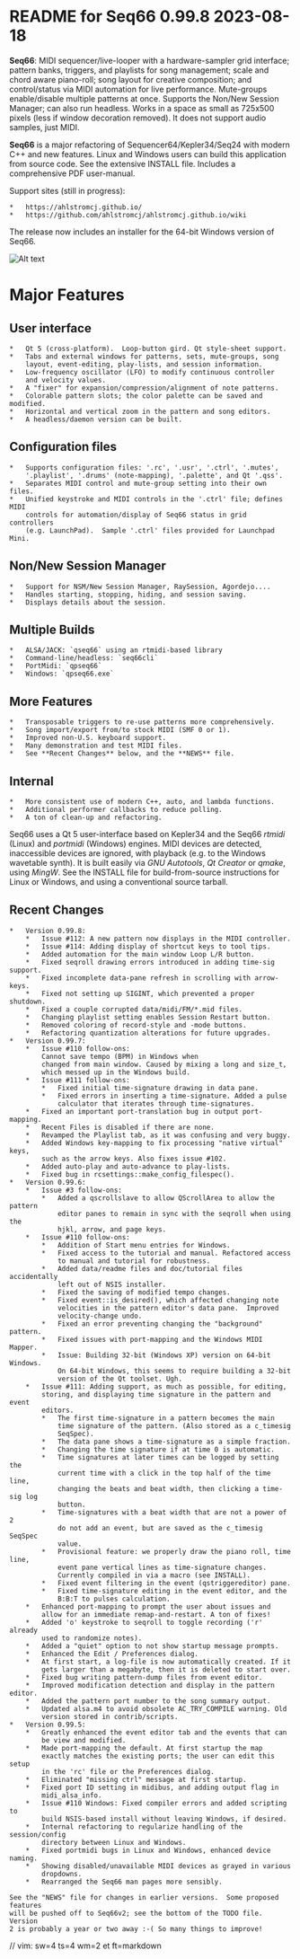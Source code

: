 # README for Seq66 0.99.8 2023-08-18

__Seq66__: MIDI sequencer/live-looper with a hardware-sampler grid interface;
pattern banks, triggers, and playlists for song management; scale and chord
aware piano-roll; song layout for creative composition; and control/status
via MIDI automation for live performance.  Mute-groups enable/disable multiple
patterns at once.  Supports the Non/New Session Manager; can also run headless.
Works in a space as small as 725x500 pixels (less if window decoration removed).
It does not support audio samples, just MIDI.

__Seq66__ is a major refactoring of Sequencer64/Kepler34/Seq24 with modern C++
and new features.  Linux and Windows users can build this application from
source code.  See the extensive INSTALL file.  Includes a comprehensive PDF
user-manual.

Support sites (still in progress):

    *   https://ahlstromcj.github.io/
    *   https://github.com/ahlstromcj/ahlstromcj.github.io/wiki

The release now includes an installer for the 64-bit Windows version of Seq66.

![Alt text](doc/latex/images/main-window/main-windows.png?raw=true "Seq66")

# Major Features

##  User interface

    *   Qt 5 (cross-platform).  Loop-button gird. Qt style-sheet support.
    *   Tabs and external windows for patterns, sets, mute-groups, song
        layout, event-editing, play-lists, and session information.
    *   Low-frequency oscillator (LFO) to modify continuous controller
        and velocity values.
    *   A "fixer" for expansion/compression/alignment of note patterns.
    *   Colorable pattern slots; the color palette can be saved and modified.
    *   Horizontal and vertical zoom in the pattern and song editors.
    *   A headless/daemon version can be built.

##  Configuration files

    *   Supports configuration files: '.rc', '.usr', '.ctrl', '.mutes',
        '.playlist', '.drums' (note-mapping), '.palette', and Qt '.qss'.
    *   Separates MIDI control and mute-group setting into their own files.
    *   Unified keystroke and MIDI controls in the '.ctrl' file; defines MIDI
        controls for automation/display of Seq66 status in grid controllers
        (e.g. LaunchPad).  Sample '.ctrl' files provided for Launchpad Mini.

##  Non/New Session Manager

    *   Support for NSM/New Session Manager, RaySession, Agordejo....
    *   Handles starting, stopping, hiding, and session saving.
    *   Displays details about the session.

##  Multiple Builds

    *   ALSA/JACK: `qseq66` using an rtmidi-based library
    *   Command-line/headless: `seq66cli`
    *   PortMidi: `qpseq66`
    *   Windows: `qpseq66.exe`

##  More Features

    *   Transposable triggers to re-use patterns more comprehensively.
    *   Song import/export from/to stock MIDI (SMF 0 or 1).
    *   Improved non-U.S. keyboard support.
    *   Many demonstration and test MIDI files.
    *   See **Recent Changes** below, and the **NEWS** file.

##  Internal

    *   More consistent use of modern C++, auto, and lambda functions.
    *   Additional performer callbacks to reduce polling.
    *   A ton of clean-up and refactoring.

Seq66 uses a Qt 5 user-interface based on Kepler34 and the Seq66 *rtmidi*
(Linux) and *portmidi* (Windows) engines.  MIDI devices are detected,
inaccessible devices are ignored, with playback (e.g. to the Windows wavetable
synth). It is built easily via *GNU Autotools*, *Qt Creator* or *qmake*, using
*MingW*.  See the INSTALL file for build-from-source instructions for Linux or
Windows, and using a conventional source tarball.

## Recent Changes

    *   Version 0.99.8:
        *   Issue #112: A new pattern now displays in the MIDI controller.
        *   Issue #114: Adding display of shortcut keys to tool tips.
        *   Added automation for the main window Loop L/R button.
        *   Fixed seqroll drawing errors introduced in adding time-sig support.
        *   Fixed incomplete data-pane refresh in scrolling with arrow-keys.
        *   Fixed not setting up SIGINT, which prevented a proper shutdown.
        *   Fixed a couple corrupted data/midi/FM/*.mid files.
        *   Changing playlist setting enables Session Restart button.
        *   Removed coloring of record-style and -mode buttons.
        *   Refactoring quantization alterations for future upgrades.
    *   Version 0.99.7:
        *   Issue #110 follow-ons:
            Cannot save tempo (BPM) in Windows when
            changed from main window. Caused by mixing a long and size_t,
            which messed up in the Windows build.
        *   Issue #111 follow-ons:
            *   Fixed initial time-signature drawing in data pane.
            *   Fixed errors in inserting a time-signature. Added a pulse
                calculator that iterates through time-signatures.
        *   Fixed an important port-translation bug in output port-mapping.
        *   Recent Files is disabled if there are none.
        *   Revamped the Playlist tab, as it was confusing and very buggy.
        *   Added Windows key-mapping to fix processing "native virtual" keys,
            such as the arrow keys. Also fixes issue #102.
        *   Added auto-play and auto-advance to play-lists.
        *   Fixed bug in rcsettings::make_config_filespec().
    *   Version 0.99.6:
        *   Issue #3 follow-ons:
            *   Added a qscrollslave to allow QScrollArea to allow the pattern
                editor panes to remain in sync with the seqroll when using the
                hjkl, arrow, and page keys.
        *   Issue #110 follow-ons:
            *   Addition of Start menu entries for Windows.
            *   Fixed access to the tutorial and manual. Refactored access
                to manual and tutorial for robustness.
            *   Added data/readme files and doc/tutorial files accidentally
                left out of NSIS installer.
            *   Fixed the saving of modified tempo changes.
            *   Fixed event::is_desired(), which affected changing note
                velocities in the pattern editor's data pane.  Improved
                velocity-change undo.
            *   Fixed an error preventing changing the "background" pattern.
            *   Fixed issues with port-mapping and the Windows MIDI Mapper.
            *   Issue: Building 32-bit (Windows XP) version on 64-bit Windows.
                On 64-bit Windows, this seems to require building a 32-bit
                version of the Qt toolset. Ugh.
        *   Issue #111: Adding support, as much as possible, for editing,
            storing, and displaying time signature in the pattern and event
            editors.
            *   The first time-signature in a pattern becomes the main
                time signature of the pattern. (Also stored as a c_timesig
                SeqSpec).
            *   The data pane shows a time-signature as a simple fraction.
            *   Changing the time signature if at time 0 is automatic.
            *   Time signatures at later times can be logged by setting the
                current time with a click in the top half of the time line,
                changing the beats and beat width, then clicking a time-sig log
                button.
            *   Time-signatures with a beat width that are not a power of 2
                do not add an event, but are saved as the c_timesig SeqSpec
                value.
            *   Provisional feature: we properly draw the piano roll, time line,
                event pane vertical lines as time-signature changes.
                Currently compiled in via a macro (see INSTALL).
            *   Fixed event filtering in the event (qstriggereditor) pane.
            *   Fixed time-signature editing in the event editor, and the
                B:B:T to pulses calculation.
        *   Enhanced port-mapping to prompt the user about issues and
            allow for an immediate remap-and-restart. A ton of fixes!
        *   Added 'o' keystroke to seqroll to toggle recording ('r' already
            used to randomize notes).
        *   Added a "quiet" option to not show startup message prompts.
        *   Enhanced the Edit / Preferences dialog.
        *   At first start, a log-file is now automatically created. If it
            gets larger than a megabyte, then it is deleted to start over.
        *   Fixed bug writing pattern-dump files from event editor.
        *   Improved modification detection and display in the pattern editor.
        *   Added the pattern port number to the song summary output.
        *   Updated alsa.m4 to avoid obsolete AC_TRY_COMPILE warning. Old
            version stored in contrib/scripts.
    *   Version 0.99.5:
        *   Greatly enhanced the event editor tab and the events that can
            be view and modified.
        *   Made port-mapping the default. At first startup the map
            exactly matches the existing ports; the user can edit this setup
            in the 'rc' file or the Preferences dialog.
        *   Eliminated "missing ctrl" message at first startup.
        *   Fixed port ID setting in midibus, and adding output flag in
            midi_alsa_info.
        *   Issue #110 Windows: Fixed compiler errors and added scripting to
            build NSIS-based install without leaving Windows, if desired.
        *   Internal refactoring to regularize handling of the session/config
            directory between Linux and Windows.
        *   Fixed portmidi bugs in Linux and Windows, enhanced device naming.
        *   Showing disabled/unavailable MIDI devices as grayed in various
            dropdowns.
        *   Rearranged the Seq66 man pages more sensibly.

    See the "NEWS" file for changes in earlier versions.  Some proposed features
    will be pushed off to Seq66v2; see the bottom of the TODO file. Version
    2 is probably a year or two away :-( So many things to improve!

// vim: sw=4 ts=4 wm=2 et ft=markdown
